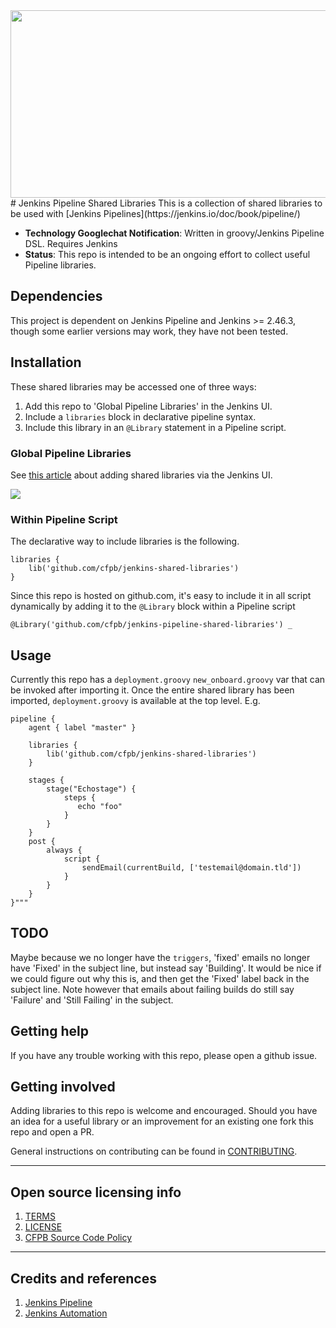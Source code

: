    <img src="https://user-images.githubusercontent.com/91631978/220062724-07d78aff-176c-46ef-a88a-34e27d5beb8a.png"  width="600" height="300">
# Jenkins Pipeline Shared Libraries
This is a collection of shared libraries to be used with
[Jenkins Pipelines](https://jenkins.io/doc/book/pipeline/)

  - **Technology Googlechat Notification**: Written in groovy/Jenkins Pipeline DSL. Requires Jenkins
  - **Status**: This repo is intended to be an ongoing effort to collect useful Pipeline libraries.

## Dependencies

This project is dependent on Jenkins Pipeline and
Jenkins >= 2.46.3, though some earlier versions may work, they have not been
tested.

## Installation

These shared libraries may be accessed one of three ways:
1. Add this repo to 'Global Pipeline Libraries' in the Jenkins UI.
1. Include a `libraries` block in declarative pipeline syntax.
1. Include this library in an `@Library` statement in a Pipeline script.

### Global Pipeline Libraries

See [this article](https://jenkins.io/doc/book/pipeline/shared-libraries/#global-shared-libraries)
about adding shared libraries via the Jenkins UI.

![](https://jenkins.io/doc/book/resources/pipeline/add-global-pipeline-libraries.png)


### Within Pipeline Script

The declarative way to include libraries is the following.

```
libraries {
    lib('github.com/cfpb/jenkins-shared-libraries')
}
```

Since this repo is hosted on github.com, it's easy to include it in all
script dynamically by adding it to the `@Library` block within a Pipeline script

```
@Library('github.com/cfpb/jenkins-pipeline-shared-libraries') _
```

## Usage

Currently this repo has a `deployment.groovy` `new_onboard.groovy` var that can be invoked after
importing it. Once the entire shared library has been imported, `deployment.groovy`
is available at the top level. E.g.

```
pipeline {
    agent { label "master" }

    libraries {
        lib('github.com/cfpb/jenkins-shared-libraries')
    }

    stages {
        stage("Echostage") {
            steps {
               echo "foo"
            }
        }
    }
    post {
        always {
            script {
                sendEmail(currentBuild, ['testemail@domain.tld'])
            }
        }
    }
}"""
```

## TODO
Maybe because we no longer have the `triggers`, 'fixed' emails no
longer have 'Fixed' in the subject line, but instead say 'Building'. It would
be nice if we could figure out why this is, and then get the 'Fixed' label
back in the subject line. Note however that emails about failing builds do
still say 'Failure' and 'Still Failing' in the subject.

## Getting help

If you have any trouble working with this repo, please open a github issue.

## Getting involved

Adding libraries to this repo is welcome and encouraged. Should you have
an idea for a useful library or an improvement for an existing one fork
this repo and open a PR.

General instructions on contributing can be found in
[CONTRIBUTING](CONTRIBUTING.md).

----

## Open source licensing info
1. [TERMS](TERMS.md)
2. [LICENSE](LICENSE)
3. [CFPB Source Code Policy](https://github.com/cfpb/source-code-policy/)


----

## Credits and references

1. [Jenkins Pipeline](https://jenkins.io/doc/book/pipeline/shared-libraries/)
2. [Jenkins Automation](https://github.com/cfpb/jenkins-automation)
